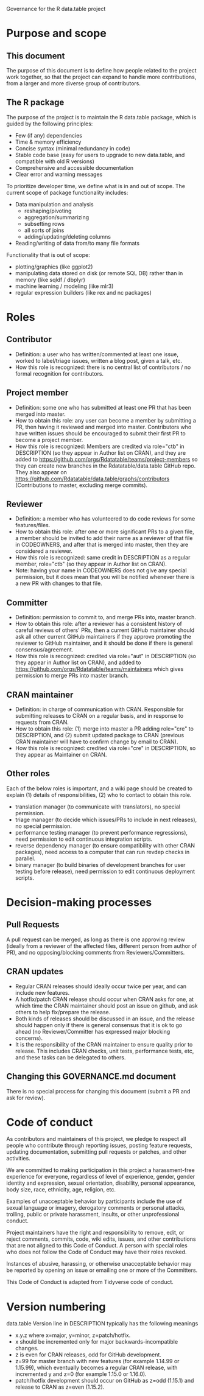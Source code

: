 Governance for the R data.table project

# Purpose and scope

## This document

The purpose of this document is to define how people related to the project work together, so that the project can expand to handle more contributions, from a larger and more diverse group of contributors.

## The R package

The purpose of the project is to maintain the R data.table package,
which is guided by the following principles:

* Few (if any) dependencies
* Time & memory efficiency
* Concise syntax (minimal redundancy in code)
* Stable code base (easy for users to upgrade to new data.table, and compatible with old R versions)
* Comprehensive and accessible documentation
* Clear error and warning messages

To prioritize developer time, we define what is in and out of scope.
The current scope of package functionality includes:
* Data manipulation and analysis 
    * reshaping/pivoting
    * aggregation/summarizing
    * subsetting rows
    * all sorts of joins
    * adding/updating/deleting columns
* Reading/writing of data from/to many file formats

Functionality that is out of scope:
* plotting/graphics (like ggplot2)
* manipulating data stored on disk (or remote SQL DB) rather than in memory (like sqldf / dbplyr)
* machine learning / modeling (like mlr3)
* regular expression builders (like rex and nc packages) 

# Roles 

## Contributor

* Definition: a user who has written/commented at least one issue, worked to label/triage issues, written a blog post, given a talk, etc. 
* How this role is recognized: there is no central list of contributors / no formal recognition for contributors.

## Project member

* Definition: some one who has submitted at least one PR that has been merged into master. 
* How to obtain this role: any user can become a member by submitting a PR, then having it reviewed and merged into master. Contributors who have written issues should be encouraged to submit their first PR to become a project member.
* How this role is recognized: Members are credited via role="ctb" in DESCRIPTION (so they appear in Author list on CRAN), and they are added to https://github.com/orgs/Rdatatable/teams/project-members so they can create new branches in the Rdatatable/data.table GitHub repo. They also appear on https://github.com/Rdatatable/data.table/graphs/contributors (Contributions to master, excluding merge commits).

## Reviewer

* Definition: a member who has volunteered to do code reviews for some features/files. 
* How to obtain this role: after one or more significant PRs to a given file, a member should be invited to add their name as a reviewer of that file in CODEOWNERS, and after that is merged into master, then they are considered a reviewer. 
* How this role is recognized: same credit in DESCRIPTION as a regular member, role="ctb" (so they appear in Author list on CRAN). 
* Note: having your name in CODEOWNERS does not give any special permission, but it does mean that you will be notified whenever there is a new PR with changes to that file. 

## Committer

* Definition: permission to commit to, and merge PRs into, master branch. 
* How to obtain this role: after a reviewer has a consistent history of careful reviews of others' PRs, then a current GitHub maintainer should ask all other current GitHub maintainers if they approve promoting the reviewer to GitHub maintainer, and it should be done if there is general consensus/agreement. 
* How this role is recognized: credited via role="aut" in DESCRIPTION (so they appear in Author list on CRAN), and added to https://github.com/orgs/Rdatatable/teams/maintainers which gives permission to merge PRs into master branch. 

## CRAN maintainer

* Definition: in charge of communication with CRAN. Responsible for submitting releases to CRAN on a regular basis, and in response to requests from CRAN. 
* How to obtain this role: (1) merge into master a PR adding role="cre" to DESCRIPTION, and (2) submit updated package to CRAN (previous CRAN maintainer will have to confirm change by email to CRAN). 
* How this role is recognized: credited via role="cre" in DESCRIPTION, so they appear as Maintainer on CRAN. 

## Other roles

Each of the below roles is important, and a wiki page should be
created to explain (1) details of responsibilities, (2) who to contact
to obtain this role.

* translation manager (to communicate with translators), no special permission.
* triage manager (to decide which issues/PRs to include in next releases), no special permission.
* performance testing manager (to prevent performance regressions), need permission to edit continuous integration scripts.
* reverse dependency manager (to ensure compatibility with other CRAN packages), need access to a computer that can run revdep checks in parallel.
* binary manager (to build binaries of development branches for user testing before release), need permission to edit continuous deployment scripts.

# Decision-making processes

## Pull Requests

A pull request can be merged, as long as there is one approving review
(ideally from a reviewer of the affected files, different person from
author of PR), and no opposing/blocking comments from
Reviewers/Committers.

## CRAN updates

* Regular CRAN releases should ideally occur twice per year, and can include new features.
* A hotfix/patch CRAN release should occur when CRAN asks for one, at which time the CRAN maintainer should post an issue on github, and ask others to help fix/prepare the release.
* Both kinds of releases should be discussed in an issue, and the release should happen only if there is general consensus that it is ok to go ahead (no Reviewer/Committer has expressed major blocking concerns).
* It is the responsibility of the CRAN maintainer to ensure quality prior to release. This includes CRAN checks, unit tests, performance tests, etc, and these tasks can be delegated to others. 

## Changing this GOVERNANCE.md document

There is no special process for changing this document (submit a PR
and ask for review).

# Code of conduct

As contributors and maintainers of this project, we pledge to respect all people who contribute through reporting issues, posting feature requests, updating documentation, submitting pull requests or patches, and other activities.

We are committed to making participation in this project a harassment-free experience for everyone, regardless of level of experience, gender, gender identity and expression, sexual orientation, disability, personal appearance, body size, race, ethnicity, age, religion, etc.

Examples of unacceptable behavior by participants include the use of sexual language or imagery, derogatory comments or personal attacks, trolling, public or private harassment, insults, or other unprofessional conduct.

Project maintainers have the right and responsibility to remove, edit, or reject comments, commits, code, wiki edits, issues, and other contributions that are not aligned to this Code of Conduct. A person with special roles who does not follow the Code of Conduct may have their roles revoked.

Instances of abusive, harassing, or otherwise unacceptable behavior may be reported by opening an issue or emailing one or more of the Committers.

This Code of Conduct is adapted from Tidyverse code of conduct.

# Version numbering

data.table Version line in DESCRIPTION typically has the following meanings

* x.y.z where x=major, y=minor, z=patch/hotfix.
* x should be incremented only for major backwards-incompatible changes.
* z is even for CRAN releases, odd for GitHub development.
* z=99 for master branch with new features (for example 1.14.99 or 1.15.99), which eventually becomes a regular CRAN release, with incremented y and z=0 (for example 1.15.0 or 1.16.0).
* patch/hotfix development should occur on GitHub as z=odd (1.15.1) and release to CRAN as z=even (1.15.2).


